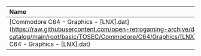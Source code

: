 |Name|Size|
|:---|---:|
|[Commodore C64 - Graphics - [LNX].dat](https://raw.githubusercontent.com/open-retrogaming-archive/dat-catalog/main/root/basic/TOSEC/Commodore/C64/Graphics/[LNX]/Commodore C64 - Graphics - [LNX].dat)|23881|
